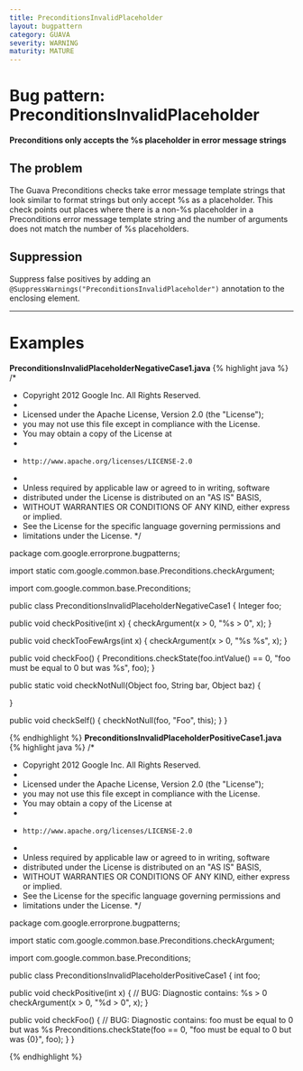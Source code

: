 ```yaml
---
title: PreconditionsInvalidPlaceholder
layout: bugpattern
category: GUAVA
severity: WARNING
maturity: MATURE
---
```


# Bug pattern: PreconditionsInvalidPlaceholder
__Preconditions only accepts the %s placeholder in error message strings__

## The problem
The Guava Preconditions checks take error message template strings that look similar to format strings but only accept %s as a placeholder. This check points out places where there is a non-%s placeholder in a Preconditions error message template string and the number of arguments does not match the number of %s placeholders.

## Suppression
Suppress false positives by adding an `@SuppressWarnings("PreconditionsInvalidPlaceholder")` annotation to the enclosing element.

----------

# Examples
__PreconditionsInvalidPlaceholderNegativeCase1.java__
{% highlight java %}
/*
 * Copyright 2012 Google Inc. All Rights Reserved.
 *
 * Licensed under the Apache License, Version 2.0 (the "License");
 * you may not use this file except in compliance with the License.
 * You may obtain a copy of the License at
 *
 *     http://www.apache.org/licenses/LICENSE-2.0
 *
 * Unless required by applicable law or agreed to in writing, software
 * distributed under the License is distributed on an "AS IS" BASIS,
 * WITHOUT WARRANTIES OR CONDITIONS OF ANY KIND, either express or implied.
 * See the License for the specific language governing permissions and
 * limitations under the License.
 */

package com.google.errorprone.bugpatterns;

import static com.google.common.base.Preconditions.checkArgument;

import com.google.common.base.Preconditions;

public class PreconditionsInvalidPlaceholderNegativeCase1 {
  Integer foo;
  
  public void checkPositive(int x) {
    checkArgument(x > 0, "%s > 0", x);
  }

  public void checkTooFewArgs(int x) {
    checkArgument(x > 0, "%s %s", x);
  }
  
  public void checkFoo() {
    Preconditions.checkState(foo.intValue() == 0, "foo must be equal to 0 but was %s", foo);
  }
  
  public static void checkNotNull(Object foo, String bar, Object baz) {
    
  }
  
  public void checkSelf() {
    checkNotNull(foo, "Foo", this);
  }
}

{% endhighlight %}
__PreconditionsInvalidPlaceholderPositiveCase1.java__
{% highlight java %}
/*
 * Copyright 2012 Google Inc. All Rights Reserved.
 *
 * Licensed under the Apache License, Version 2.0 (the "License");
 * you may not use this file except in compliance with the License.
 * You may obtain a copy of the License at
 *
 *     http://www.apache.org/licenses/LICENSE-2.0
 *
 * Unless required by applicable law or agreed to in writing, software
 * distributed under the License is distributed on an "AS IS" BASIS,
 * WITHOUT WARRANTIES OR CONDITIONS OF ANY KIND, either express or implied.
 * See the License for the specific language governing permissions and
 * limitations under the License.
 */

package com.google.errorprone.bugpatterns;

import static com.google.common.base.Preconditions.checkArgument;

import com.google.common.base.Preconditions;

public class PreconditionsInvalidPlaceholderPositiveCase1 {
  int foo;
  
  public void checkPositive(int x) {
    // BUG: Diagnostic contains: %s > 0
    checkArgument(x > 0, "%d > 0", x);
  }
  
  public void checkFoo() {
    // BUG: Diagnostic contains: foo must be equal to 0 but was %s
    Preconditions.checkState(foo == 0, "foo must be equal to 0 but was {0}", foo);
  }
}

{% endhighlight %}
